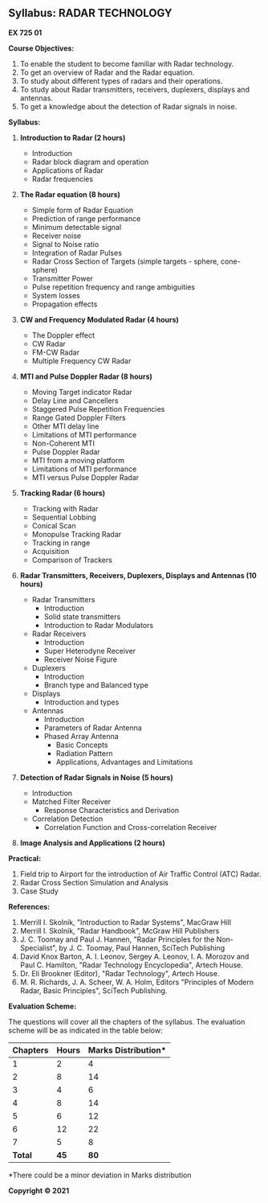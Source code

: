 ## Syllabus: RADAR TECHNOLOGY

**EX 725 01**

**Course Objectives:**

1. To enable the student to become familiar with Radar technology.
2. To get an overview of Radar and the Radar equation.
3. To study about different types of radars and their operations.
4. To study about Radar transmitters, receivers, duplexers, displays and antennas.
5. To get a knowledge about the detection of Radar signals in noise.

**Syllabus:**

1. **Introduction to Radar (2 hours)**
    - Introduction
    - Radar block diagram and operation
    - Applications of Radar
    - Radar frequencies

2. **The Radar equation (8 hours)**
    - Simple form of Radar Equation
    - Prediction of range performance
    - Minimum detectable signal
    - Receiver noise
    - Signal to Noise ratio
    - Integration of Radar Pulses
    - Radar Cross Section of Targets (simple targets - sphere, cone-sphere)
    - Transmitter Power
    - Pulse repetition frequency and range ambiguities
    - System losses
    - Propagation effects

3. **CW and Frequency Modulated Radar (4 hours)**
    - The Doppler effect
    - CW Radar
    - FM-CW Radar
    - Multiple Frequency CW Radar

4. **MTI and Pulse Doppler Radar (8 hours)**
    - Moving Target indicator Radar
    - Delay Line and Cancellers
    - Staggered Pulse Repetition Frequencies
    - Range Gated Doppler Filters
    - Other MTI delay line
    - Limitations of MTI performance
    - Non-Coherent MTI
    - Pulse Doppler Radar
    - MTI from a moving platform
    - Limitations of MTI performance
    - MTI versus Pulse Doppler Radar

5. **Tracking Radar (6 hours)**
    - Tracking with Radar
    - Sequential Lobbing
    - Conical Scan
    - Monopulse Tracking Radar
    - Tracking in range
    - Acquisition
    - Comparison of Trackers

6. **Radar Transmitters, Receivers, Duplexers, Displays and Antennas (10 hours)**
    - Radar Transmitters
        - Introduction
        - Solid state transmitters
        - Introduction to Radar Modulators
    - Radar Receivers
        - Introduction
        - Super Heterodyne Receiver
        - Receiver Noise Figure
    - Duplexers
        - Introduction
        - Branch type and Balanced type
    - Displays
        - Introduction and types
    - Antennas
        - Introduction
        - Parameters of Radar Antenna
        - Phased Array Antenna
            - Basic Concepts
            - Radiation Pattern
            - Applications, Advantages and Limitations

7. **Detection of Radar Signals in Noise (5 hours)**
    - Introduction
    - Matched Filter Receiver
        - Response Characteristics and Derivation
    - Correlation Detection
        - Correlation Function and Cross-correlation Receiver

8. **Image Analysis and Applications (2 hours)**

**Practical:**

1. Field trip to Airport for the introduction of Air Traffic Control (ATC) Radar.
2. Radar Cross Section Simulation and Analysis
3. Case Study

**References:**

1. Merrill I. Skolnik, "Introduction to Radar Systems", MacGraw Hill
2. Merrill I. Skolnik, "Radar Handbook", McGraw Hill Publishers
3. J. C. Toomay and Paul J. Hannen, "Radar Principles for the Non-Specialist", by J. C. Toomay, Paul Hannen, SciTech Publishing
4. David Knox Barton, A. I. Leonov, Sergey A. Leonov, I. A. Morozov and Paul C. Hamilton, "Radar Technology Encyclopedia", Artech House.
5. Dr. Eli Brookner (Editor), "Radar Technology", Artech House.
6. M. R. Richards, J. A. Scheer, W. A. Holm, Editors "Principles of Modern Radar, Basic Principles", SciTech Publishing.

**Evaluation Scheme:**

The questions will cover all the chapters of the syllabus. The evaluation scheme will be as indicated in the table below:

| Chapters | Hours | Marks Distribution* |
|---|---|---|
| 1 | 2 | 4 |
| 2 | 8 | 14 |
| 3 | 4 | 6 |
| 4 | 8 | 14 |
| 5 | 6 | 12 |
| 6 | 12 | 22 |
| 7 | 5 | 8 |
| **Total** | **45** | **80** |

*There could be a minor deviation in Marks distribution

**Copyright © 2021** 
